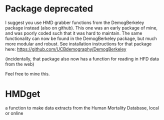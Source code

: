 Package deprecated
==================

I suggest you use HMD grabber functions from the DemogBerkeley package instead (also on github). This one was an early package of mine, and was poorly coded such that it was hard to maintain. The same functionality can now be found in the DemogBerkeley package, but much more modular and robust. See installation instructions for that package here: https://github.com/UCBdemography/DemogBerkeley

(incidentally, that package also now has a function for reading in HFD data from the web)

Feel free to mine this.

HMDget
======

a function to make data extracts from the Human Mortality Database, local or online
